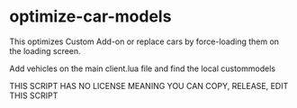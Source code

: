 # optimize-car-models

This optimizes Custom Add-on or replace cars by force-loading them on the loading screen.

Add vehicles on the main client.lua file and find the local custommodels 

THIS SCRIPT HAS NO LICENSE
MEANING YOU CAN COPY, RELEASE, EDIT THIS SCRIPT 
